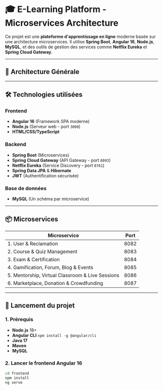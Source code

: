 # 🎓 E-Learning Platform - Microservices Architecture

Ce projet est une **plateforme d'apprentissage en ligne** moderne basée sur une architecture microservices. Il utilise **Spring Boot**, **Angular 16**, **Node.js**, **MySQL**, et des outils de gestion des services comme **Netflix Eureka** et **Spring Cloud Gateway**.

---

## 🧱 Architecture Générale


---

## 🛠️ Technologies utilisées

### Frontend
- **Angular 16** (Framework SPA moderne)
- **Node.js** (Serveur web - port `3000`)
- **HTML/CSS/TypeScript**

### Backend
- **Spring Boot** (Microservices)
- **Spring Cloud Gateway** (API Gateway - port `8093`)
- **Netflix Eureka** (Service Discovery - port `8761`)
- **Spring Data JPA** & **Hibernate**
- **JWT** (Authentification sécurisée)

### Base de données
- **MySQL** (Un schéma par microservice)

---

## 📦 Microservices

| Microservice                                         | Port  |
|-----------------------------------------------------|-------|
| 1. User & Reclamation                               | 8082  |
| 2. Course & Quiz Management                         | 8083  |
| 3. Exam & Certification                             | 8084  |
| 4. Gamification, Forum, Blog & Events               | 8085  |
| 5. Mentorship, Virtual Classroom & Live Sessions    | 8086  |
| 6. Marketplace, Donation & Crowdfunding             | 8087  |

---

## 🚀 Lancement du projet

### 1. Prérequis

- **Node.js** 18+
- **Angular CLI** `npm install -g @angular/cli`
- **Java 17**
- **Maven**
- **MySQL** 


### 2. Lancer le frontend Angular 16

```bash
cd frontend
npm install
ng serve 
